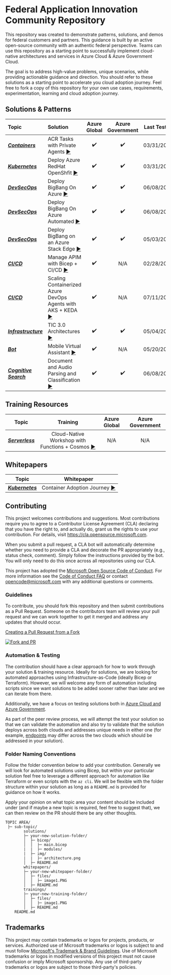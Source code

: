 # Federal Application Innovation Community Repository

This repository was created to demonstrate patterns, solutions, and demos for federal customers and partners. This guidance is built by an active open-source community with an authentic federal perspective. Teams can use this repository as a starting point to successfully implement cloud-native architectures and services in Azure Cloud & Azure Government Cloud.

The goal is to address high-value problems, unique scenarios, while providing actionable guidance and direction. You should refer to these solutions as a starting point to accelerate you cloud adoption journey. Feel free to fork a copy of this repository for your own use cases, requirements, experimentation, learning and cloud adoption journey.

## Solutions & Patterns

| Topic | Solution | Azure Global | Azure Government | Last Tested |
| :--------- | :--- | :----: | :----: | :---: |
| ***[Containers](./topics/containers)*** | ACR Tasks with Private Agents [▶️](./topics/containers/solutions/private-acr-tasks) | ✔️ | ✔️ | 03/31/2022 |
| ***[Kubernetes](./topics/kubernetes)*** | Deploy Azure RedHat OpenShfit [▶️](./topics/kubernetes/solutions/aro-kubernetes) | ✔️ | ✔️ | 03/31/2022 | 02/28/2022 |
| ***[DevSecOps](/topics/devsecops)*** | Deploy BigBang On Azure [▶️](./topics/devsecops/solutions/bigbang-on-azure/) | ✔️ | ✔️ | 06/08/2022 |
| ***[DevSecOps](/topics/devsecops)*** | Deploy BigBang On Azure Automated [▶️](./topics/devsecops/solutions/bigbang-on-azure-automated/) | ✔️ | ✔️ | 06/08/2022 |
| ***[DevSecOps](/topics/devsecops)*** | Deploy BigBang on an Azure Stack Edge [▶️](./topics/devsecops/solutions/bigbang-stack-edge) | ✔️ | ✔️ | 05/03/2022 |
| ***[CI/CD](./topics/ci-cd)*** | Manage APIM with Bicep + CI/CD [▶️](./topics/ci-cd/solutions/apim-bicep) | ✔️ | N/A | 02/28/2022 |
| ***[CI/CD](./topics/ci-cd)*** | Scaling Containerized Azure DevOps Agents with AKS + KEDA [▶️](./topics/ci-cd/solutions/containerized-agents-keda/) | ✔️ | N/A | 07/11/2022 |
| ***[Infrastructure](./topics/infrastructure)*** | TIC 3.0 Architectures [▶️](./topics/infrastructure/solutions/tic3.0) | ✔️ | ✔️ | 05/04/2022 |
| ***[Bot](./topics/bot)*** | Mobile Virtual Assistant [▶️](./topics/bot/solutions/mobile-virtual-assistant) | ✔️ | N/A | 05/20/2022 |
| ***[Cognitive Search](./topics/cognitive-search)*** | Document and Audio Parsing and Classification  [▶️](./topics/cognitive-search/solutions/document-parser) | ✔️ |  ✔️ | 06/08/2022 |
## Training Resources

| Topic | Training | Azure Global | Azure Government |
| :---------: | :---: | :----: | :----: |
| ***[Serverless](./topics/serverless)*** | Cloud-Native Workshop with Functions + Cosmos [▶️](./topics/serverless/trainings/azure-functions-serverless-cloud-native-workshop) | N/A | N/A |


## Whitepapers

| Topic | Whitepaper |
| :---------: | :---: |
| ***[Kubernetes](./topics/kubernetes)*** | Container Adoption Journey [▶️](./topics/kubernetes/whitepapers/container-adoption-journey) |

## Contributing




This project welcomes contributions and suggestions.  Most contributions require you to agree to a
Contributor License Agreement (CLA) declaring that you have the right to, and actually do, grant us
the rights to use your contribution. For details, visit https://cla.opensource.microsoft.com.

When you submit a pull request, a CLA bot will automatically determine whether you need to provide
a CLA and decorate the PR appropriately (e.g., status check, comment). Simply follow the instructions
provided by the bot. You will only need to do this once across all repositories using our CLA.

This project has adopted the [Microsoft Open Source Code of Conduct](https://opensource.microsoft.com/codeofconduct/).
For more information see the [Code of Conduct FAQ](https://opensource.microsoft.com/codeofconduct/faq/) or
contact [opencode@microsoft.com](mailto:opencode@microsoft.com) with any additional questions or comments.

### Guidelines

To contribute, you should fork this repository and then submit contributions as a Pull Request. Someone on the contributors team will review your pull request and we can work together to get it merged and address any updates that should occur.

[Creating a Pull Request from a Fork](https://docs.github.com/en/github/collaborating-with-pull-requests/proposing-changes-to-your-work-with-pull-requests/creating-a-pull-request-from-a-fork)

[![Fork and PR](https://img.youtube.com/vi/rrlXYiB1-Bc/sddefault.jpg)](https://youtu.be/rrlXYiB1-Bc)

### Automation & Testing

The contribution should have a clear approach for how to work through your solution & training resource. Ideally for solutions, we are looking for automated approaches using Infrastructure-as-Code (ideally Bicep or Terraform). However, we will welcome any form of automation including scripts since we want solutions to be added sooner rather than later and we can iterate from there.

Additionally, we have a focus on testing solutions both in [Azure Cloud and Azure Government](https://docs.microsoft.com/en-us/azure/azure-government/compare-azure-government-global-azure).

As part of the peer review process, we will attempt the test your solution so that we can validate the automation and also try to validate that the solution deploys across both clouds and addresses unique needs in either one (for example, [endpoints](https://docs.microsoft.com/en-us/azure/azure-government/compare-azure-government-global-azure#guidance-for-developers) may differ across the two clouds which should be addressed in your solution).

### Folder Naming Conventions

Follow the folder convention below to add your contribution. Generally we will look for automated solutions using Bicep, but within your particular solution feel free to leverage a different approach for automation like Terraform or even scripts with the `az cli`. We will be flexible with the folder structure within your solution as long as a `README.md` is provided for guidance on how it works.

Apply your opinion on what topic area your content should be included under (and if maybe a new topic is required, feel free to suggest that), we can then review on the PR should there be any other thoughts.

```
TOPIC AREA/
 ├─ sub-topic/
        solutions/
        ├─ your-new-solution-folder/
        │  ├─ bicep/
        │  │  ├─ main.bicep
        |  |  ├─ modules/
        |  ├─ img/
        |  |  ├─ architecture.png
        │  ├─ README.md
        whitepapers/
        ├─ your-new-whitepaper-folder/
        │  ├─ files/
        │  │  ├─ image1.PNG
        │  ├─ README.md
        trainings/
        ├─ your-new-training-folder/
        │  ├─ files/
        │  │  ├─ image1.PNG
        │  ├─ README.md
    README.md
```

## Trademarks

This project may contain trademarks or logos for projects, products, or services. Authorized use of Microsoft 
trademarks or logos is subject to and must follow 
[Microsoft's Trademark & Brand Guidelines](https://www.microsoft.com/en-us/legal/intellectualproperty/trademarks/usage/general).
Use of Microsoft trademarks or logos in modified versions of this project must not cause confusion or imply Microsoft sponsorship.
Any use of third-party trademarks or logos are subject to those third-party's policies.
